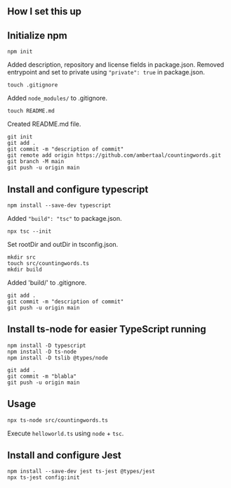 How I set this up
------

Initialize npm
------
```
npm init
```

Added description, repository and license fields in package.json. 
Removed entrypoint and set to private using `"private": true` in package.json.

```
touch .gitignore
```

Added `node_modules/` to .gitignore.

```
touch README.md
```

Created README.md file.

```
git init
git add .
git commit -m "description of commit"
git remote add origin https://github.com/ambertaal/countingwords.git
git branch -M main
git push -u origin main
```

Install and configure typescript
------

```
npm install --save-dev typescript
```

Added `"build": "tsc"` to package.json.

```
npx tsc --init
```

Set rootDir and outDir in tsconfig.json.

```
mkdir src
touch src/countingwords.ts
mkdir build
```

Added 'build/' to .gitignore.

```
git add .
git commit -m "description of commit"
git push -u origin main
```

Install ts-node for easier TypeScript running
------

```
npm install -D typescript
npm install -D ts-node
npm install -D tslib @types/node
```

```
git add .
git commit -m "blabla"
git push -u origin main
```

Usage
-----

```
npx ts-node src/countingwords.ts
```

Execute `helloworld.ts` using `node` + `tsc`.

Install and configure Jest
-----

```
npm install --save-dev jest ts-jest @types/jest
npx ts-jest config:init
```